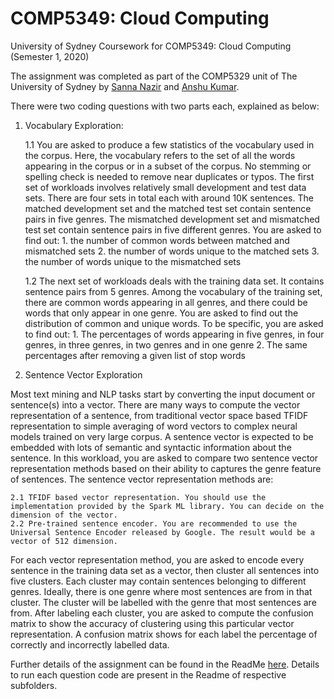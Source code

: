 # COMP5349: Cloud Computing

University of Sydney Coursework for COMP5349: Cloud Computing (Semester 1, 2020)

The assignment was completed as part of the COMP5329 unit of The University of Sydney by [Sanna Nazir](https://github.com/Sanna-Nazir) and [Anshu Kumar](https://github.com/anshukr5). 

There were two coding questions with two parts each, explained as below:

1. Vocabulary Exploration:
	
	1.1 You are asked to produce a few statistics of the vocabulary used in the corpus. Here, the vocabulary refers to the set of all the    words appearing in the corpus or in a subset of the corpus. No stemming or spelling check is needed to remove near duplicates or typos.
	The first set of workloads involves relatively small development and test data sets. There are four sets in total each with around 10K sentences. The matched development set and the matched test set contain sentence pairs in five genres. The mismatched development set and mismatched test set contain sentence pairs in five different genres. You are
	asked to find out:
		1. the number of common words between matched and mismatched sets
		2. the number of words unique to the matched sets
		3. the number of words unique to the mismatched sets

	1.2 The next set of workloads deals with the training data set. It contains sentence pairs from 5 genres. Among the vocabulary of the training set, there are common words appearing in all genres, and there could be words that only appear in one genre. You are asked to find out the distribution of common and unique words. To be specific, you are asked to find out:
		1. The percentages of words appearing in five genres, in four genres, in three genres, in two genres and in one genre
		2. The same percentages after removing a given list of stop words

2. Sentence Vector Exploration

Most text mining and NLP tasks start by converting the input document or sentence(s) into a vector. There are many ways to compute the vector representation of a sentence, from traditional vector space based TFIDF representation to simple averaging of word vectors
to complex neural models trained on very large corpus. A sentence vector is expected to be embedded with lots of semantic and syntactic information about the sentence. In this workload, you are asked to compare two sentence vector representation methods
based on their ability to captures the genre feature of sentences. The sentence vector representation methods are:
	
	2.1 TFIDF based vector representation. You should use the implementation provided by the Spark ML library. You can decide on the dimension of the vector.
	2.2 Pre-trained sentence encoder. You are recommended to use the Universal Sentence Encoder released by Google. The result would be a vector of 512 dimension. 

For each vector representation method, you are asked to encode every sentence in the training data set as a vector, then cluster all sentences into five clusters. Each cluster may contain sentences belonging to different genres. Ideally, there is one genre where most
sentences are from in that cluster. The cluster will be labelled with the genre that most sentences are from. After labeling each cluster, you are asked to compute the confusion matrix to show the accuracy of clustering using this particular vector representation. A confusion matrix shows for each label the percentage of correctly and incorrectly labelled data.


Further details of the assignment can be found in the ReadMe [here](./Final_Assignment/project_report.pdf).
Details to run each question code are present in the Readme of respective subfolders. 
